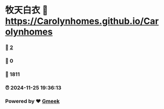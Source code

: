 # 牧天白衣 :link: https://Carolynhomes.github.io/Carolynhomes 
### :page_facing_up: [2](https://Carolynhomes.github.io/Carolynhomes/tag.html) 
### :speech_balloon: 0 
### :hibiscus: 1811 
### :alarm_clock: 2024-11-25 19:36:13 
### Powered by :heart: [Gmeek](https://github.com/Meekdai/Gmeek)
